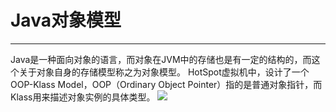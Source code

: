 # Java对象模型
---
Java是一种面向对象的语言，而对象在JVM中的存储也是有一定的结构的，而这个关于对象自身的存储模型称之为对象模型。
HotSpot虚拟机中，设计了一个OOP-Klass  Model，OOP（Ordinary Object Pointer）指的是普通对象指针，而Klass用来描述对象实例的具体类型。
![](https://github.com/c-agam/notes/blob/master/images/Java%E5%AF%B9%E8%B1%A1%E6%A8%A1%E5%9E%8B.png)
